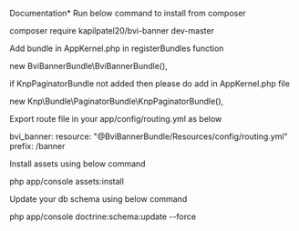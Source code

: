 Documentation* Run below command to install from composer

composer require kapilpatel20/bvi-banner dev-master

Add bundle in AppKernel.php in registerBundles function

new BviBannerBundle\BviBannerBundle(),

if KnpPaginatorBundle not added then please do add in AppKernel.php file

new Knp\Bundle\PaginatorBundle\KnpPaginatorBundle(),

Export route file in your app/config/routing.yml as below

bvi_banner: resource: "@BviBannerBundle/Resources/config/routing.yml" prefix: /banner

Install assets using below command

php app/console assets:install

Update your db schema using below command

php app/console doctrine:schema:update --force
